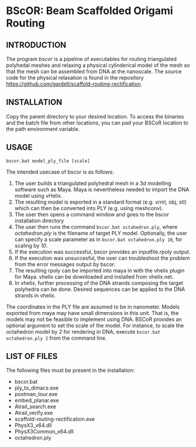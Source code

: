 # BScOR: Beam Scaffolded Origami Routing

## INTRODUCTION

The program *bscor* is a pipeline of executables for routing triangulated polyhedal meshes and relaxing a physical cylinderical model of the mesh so that the mesh can be assembled from DNA at the nanoscale. The source code for the physical relaxation is found in the repository https://github.com/gardell/scaffold-routing-rectification.
	
## INSTALLATION
Copy the parent directory to your desired location. To access the binaries and the batch file from other locations, you can pad your BSCoR location to the path environment variable.
	
## USAGE
`bscor.bat model_ply_file [scale]`
	
The intended usecase of bscor is as follows: 

1. The user builds a triangulated polyhedral mesh in a 3d modelling software such as Maya. Maya is nevertheless needed to import the DNA model using vHelix.
2. The resulting model is exported in a standard format (e.g. vrml, obj, stl) which can then be converted into PLY (e.g. using meshconv).  
3. The user then opens a command window and goes to the bscor installation directory
4. The user then runs the command `bscor.bat octahedron.ply`, where *octahedron.ply* is the filename of target PLY model. Optionally, the user can specify a scale parameter as in `bscor.bat octahedron.ply 10`, for scaling by *10*. 
5. If the execution was successful, bscor provides an inputfile.rpoly output.
6. If the execution was unsuccesful, the user can troubleshoot the problem from the error messages output by bscor.
7. The resulting rpoly can be imported into maya in with the vhelix plugin for Maya. vhelix can be downloaded and installed from vhelix.net.
8. In vhelix, further processing of the DNA strands composing the target polyhedra can be done. Desired sequences can be applied to the DNA strands in vhelix. 
	
The coordinates in the PLY file are assumed to be in nanometer. Models exported from maya may have small dimensions in this unit. That is, the models may not be feasible to implement using DNA. BSCoR provides an optional argument to set the scale of the model. For instance, to scale the octahedron model by *2* for rendering in DNA, execute `bscor.bat octahedron.ply 2` from the command line.
	
## LIST OF FILES

The following files must be present in the installation:
* bscor.bat
* ply_to_dimacs.exe
* postman_tour.exe
* embed_planar.exe
* Atrail_search.exe
* Atrail_verify.exe
* scaffold-routing-rectification.exe
* PhysX3_x64.dll
* PhysX3Common_x64.dll
* octahedron.ply
